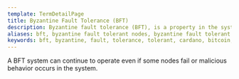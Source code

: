 ```yaml
---
template: TermDetailPage
title: Byzantine Fault Tolerance (BFT)
description: Byzantine fault tolerance (BFT), is a property in the system that ensures there is resistance to certain types of failures.
aliases: bft, byzantine fault tolerant nodes, byzantine fault tolerant blockchains, byzantine fault tolerant algorithms
keywords: bft, byzantine, fault, tolerance, tolerant, cardano, bitcoin, ethereum
---
```


A BFT system can continue to operate even if some nodes fail or malicious behavior occurs in the system.

